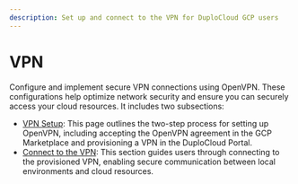 ```yaml
---
description: Set up and connect to the VPN for DuploCloud GCP users
---
```


# VPN

Configure and implement secure VPN connections using OpenVPN. These configurations help optimize network security and ensure you can securely access your cloud resources. It includes two subsections:

* [VPN Setup](../vpn-setup.md): This page outlines the two-step process for setting up OpenVPN, including accepting the OpenVPN agreement in the GCP Marketplace and provisioning a VPN in the DuploCloud Portal.
* [Connect to the VPN](../../../overview-2/prerequisites/connect-to-the-vpn.md): This section guides users through connecting to the provisioned VPN, enabling secure communication between local environments and cloud resources.
